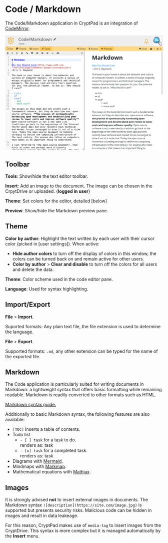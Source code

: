 # Code / Markdown

The Code/Markdown application in CryptPad is an integration of [CodeMirror](https://codemirror.net/).

<img class="screenshot" alt="preview of the code application" src="/images/code-preview.png">


## Toolbar

<i class="fa fa-wrench"></i> **Tools**: Show/hide the text editor toolbar. 

<i class="fa fa-picture-o"></i> **Insert**: Add an image to the document. The image can be chosen in the CrpytDrive or uploaded. {**logged in user**}

<i class="cptools cptools-palette"></i> **Theme**: Set colors for the editor, detailed [below]

<i class="fa fa-eye"></i> **Preview**: Show/hide the Markdown preview pane.

## Theme

<i class="fa fa-paint-brush"></i> **Color by author**: Highlight the text written by each user with their cursor color (picked in [user settings]). When active: 
  - <i class="fa fa-paint-brush"></i> **Hide author colors** to turn off the display of colors in this window, the colors can be turned back on and remain active for other users. 
  - <i class="fa fa-paint-brush"></i> **Color by author** > **Clear and disable** to turn off the colors for all users and delete the data.

**Theme**: Color scheme used in the code editor pane.

**Language**: Used for syntax highlighting. 

## Import/Export

<i class="fa fa-file-o"></i> **File** > <i class="fa fa-upload"></i> **Import**.

Suported formats: Any plain text file, the file extension is used to determine the language.

<i class="fa fa-file-o"></i> **File** > <i class="fa fa-download"></i> **Export**.

Supported formats: `.md`, any other extension can be typed for the name of the exported file. 

## Markdown

The Code application is particularly suited for writing documents in Markdown: a lightweight syntax that offers basic formatting while remaining readable. Markdown is readily converted to other formats such as HTML. 

[Markdown syntax guide.](https://github.com/adam-p/markdown-here/wiki/Markdown-Cheatsheet )

<!--- localised link if possible. French here: 
https://blog.wax-o.com/2014/04/tutoriel-un-guide-pour-bien-commencer-avec-markdown/ -->

Additionally to basic Markdown syntax, the following features are also available: 

- `[TOC]` Inserts a table of contents.
- Todo list
  - `- [ ] task` for a task to do.  
  renders as: <i class="fa fa-square-o"></i> task
  - `- [x] task` for a completed task.  
  renders as: <i class="fa fa-check-square"></i> task
- Diagrams with [Mermaid](https://mermaid-js.github.io/mermaid/#/).
- Mindmaps with [Markmap](https://markmap.js.org/).
- Mathematical equations with [Mathjax](https://www.mathjax.org/).

## Images

It is strongly advised **not** to insert external images in documents. The Markdown syntax `![description](https://site.com/image.jpg)` is supported but presents security risks. Malicious code can be hidden in images and result in data leakeage.

For this reason, CryptPad makes use of `media-tag` to insert images from the CryptDrive. This syntax is more complex but it is managed automatically by the <i class="fa fa-picture-o"></i> **Insert** menu.










